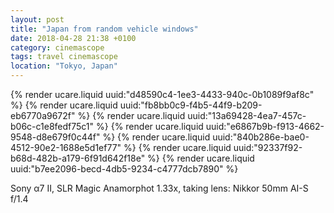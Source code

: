 ```yaml
---
layout: post
title: "Japan from random vehicle windows"
date: 2018-04-28 21:38 +0100
category: cinemascope
tags: travel cinemascope
location: "Tokyo, Japan"
---
```


{% render ucare.liquid uuid:"d48590c4-1ee3-4433-940c-0b1089f9af8c" %}
{% render ucare.liquid uuid:"fb8bb0c9-f4b5-44f9-b209-eb6770a9672f" %}
{% render ucare.liquid uuid:"13a69428-4ea7-457c-b06c-c1e8fedf75c1" %}
{% render ucare.liquid uuid:"e6867b9b-f913-4662-9548-d8e679f0c44f" %}
{% render ucare.liquid uuid:"840b286e-bae0-4512-90e2-1688e5d1ef77" %}
{% render ucare.liquid uuid:"92337f92-b68d-482b-a179-6f91d642f18e" %}
{% render ucare.liquid uuid:"b7ee2096-becd-4db5-9234-c4777dcb7890" %}

Sony α7 II, SLR Magic Anamorphot 1.33x, taking lens: Nikkor 50mm AI-S f/1.4